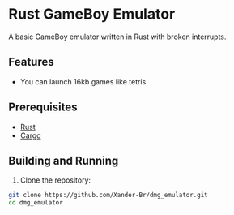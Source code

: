 # Rust GameBoy Emulator

A basic GameBoy emulator written in Rust with broken interrupts.

## Features

- You can launch 16kb games like tetris

## Prerequisites

- [Rust](https://www.rust-lang.org/)
- [Cargo](https://crates.io/)

## Building and Running

1. Clone the repository:
```bash
git clone https://github.com/Xander-Br/dmg_emulator.git
cd dmg_emulator
```
